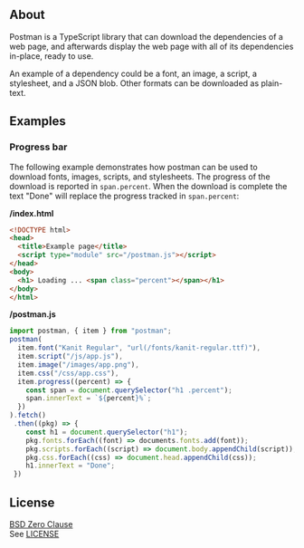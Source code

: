 ## About

Postman is a TypeScript library that can download the dependencies
of a web page, and afterwards display the web page with all of its
dependencies in-place, ready to use.

An example of a dependency could be a font, an image, a script,
a stylesheet, and a JSON blob. Other formats can be downloaded
as plain-text.

## Examples

### Progress bar

The following example demonstrates how postman can be used to download
fonts, images, scripts, and stylesheets. The progress of the download is
reported in `span.percent`. When the download is complete the text
"Done" will replace the progress tracked in `span.percent`:

**/index.html**

```html
<!DOCTYPE html>
<head>
  <title>Example page</title>
  <script type="module" src="/postman.js"></script>
</head>
<body>
  <h1> Loading ... <span class="percent"></span></h1>
</body>
</html>
```

**/postman.js**

```typescript
import postman, { item } from "postman";
postman(
  item.font("Kanit Regular", "url(/fonts/kanit-regular.ttf)"),
  item.script("/js/app.js"),
  item.image("/images/app.png"),
  item.css("/css/app.css"),
  item.progress((percent) => {
    const span = document.querySelector("h1 .percent");
    span.innerText = `${percent}%`;
  })
).fetch()
 .then((pkg) => {
    const h1 = document.querySelector("h1");
    pkg.fonts.forEach((font) => documents.fonts.add(font));
    pkg.scripts.forEach((script) => document.body.appendChild(script));
    pkg.css.forEach((css) => document.head.appendChild(css));
    h1.innerText = "Done";
 })
```

## License

[BSD Zero Clause](https://choosealicense.com/licenses/0bsd/)
<br>
See [LICENSE](./LICENSE)

